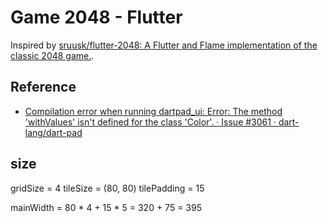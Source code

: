 # Game 2048 - Flutter

Inspired by [sruusk/flutter-2048: A Flutter and Flame implementation of the classic 2048 game.](https://github.com/sruusk/flutter-2048/tree/main).

## Reference

- [Compilation error when running dartpad_ui: Error: The method 'withValues' isn't defined for the class 'Color'. · Issue #3061 · dart-lang/dart-pad](https://github.com/dart-lang/dart-pad/issues/3061)

## size

gridSize = 4
tileSize = (80, 80)
tilePadding = 15

mainWidth = 80 * 4 + 15 * 5 = 320 + 75 = 395
